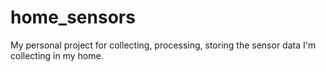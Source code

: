 # home_sensors
My personal project for collecting, processing, storing the sensor data I'm collecting in my home.
